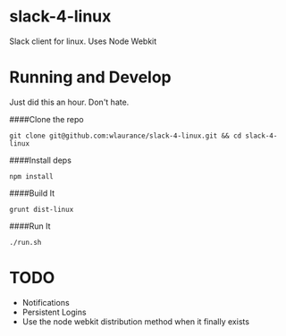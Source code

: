 slack-4-linux
=============

Slack client for linux. Uses Node Webkit

Running and Develop
===================

Just did this an hour. Don't hate.

####Clone the repo

```
git clone git@github.com:wlaurance/slack-4-linux.git && cd slack-4-linux
```

####Install deps

```
npm install
```

####Build It

```
grunt dist-linux
```

####Run It

```
./run.sh
```
TODO
====

* Notifications
* Persistent Logins
* Use the node webkit distribution method when it finally exists



